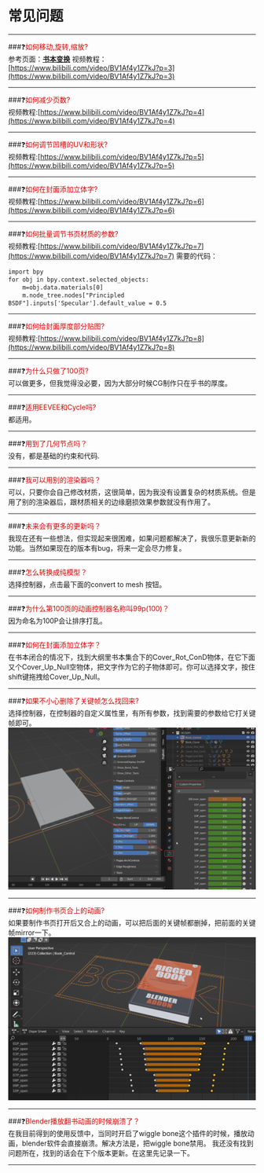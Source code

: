 # 常见问题
---
###❓<font color="#dd0000">如何移动,旋转,缩放?</font><br />
参考页面：**[书本变换](transform.md)**
视频教程：[https://www.bilibili.com/video/BV1Af4y1Z7kJ?p=3](https://www.bilibili.com/video/BV1Af4y1Z7kJ?p=3)

---
###❓<font color="#dd0000">如何减少页数?</font><br />
视频教程:[https://www.bilibili.com/video/BV1Af4y1Z7kJ?p=4](https://www.bilibili.com/video/BV1Af4y1Z7kJ?p=4)

---
###❓<font color="#dd0000">如何调节凹槽的UV和形状?</font><br />
视频教程:[https://www.bilibili.com/video/BV1Af4y1Z7kJ?p=5](https://www.bilibili.com/video/BV1Af4y1Z7kJ?p=5)

---
###❓<font color="#dd0000">如何在封面添加立体字?</font><br />
视频教程:[https://www.bilibili.com/video/BV1Af4y1Z7kJ?p=6](https://www.bilibili.com/video/BV1Af4y1Z7kJ?p=6)

---
###❓<font color="#dd0000">如何批量调节书页材质的参数?</font><br />
视频教程:[https://www.bilibili.com/video/BV1Af4y1Z7kJ?p=7](https://www.bilibili.com/video/BV1Af4y1Z7kJ?p=7)
需要的代码：
```
import bpy
for obj in bpy.context.selected_objects:
    m=obj.data.materials[0]
    m.node_tree.nodes["Principled BSDF"].inputs['Specular'].default_value = 0.5    

```

---
###❓<font color="#dd0000">如何给封面厚度部分贴图?</font><br />
视频教程:[https://www.bilibili.com/video/BV1Af4y1Z7kJ?p=8](https://www.bilibili.com/video/BV1Af4y1Z7kJ?p=8)

---
###❓<font color="#dd0000">为什么只做了100页?</font><br />
可以做更多，但我觉得没必要，因为大部分时候CG制作只在乎书的厚度。

---

###❓<font color="#dd0000">适用EEVEE和Cycle吗?</font><br />
都适用。

---
###❓<font color="#dd0000">用到了几何节点吗？</font><br />
没有，都是基础的约束和代码.

---
###❓<font color="#dd0000">我可以用别的渲染器吗？</font><br />
可以，只要你会自己修改材质，这很简单，因为我没有设置复杂的材质系统。但是用了别的渲染器后，跟材质相关的边缘磨损效果参数就没有作用了。

---
	
###❓<font color="#dd0000">未来会有更多的更新吗？</font><br />
我现在还有一些想法，但实现起来很困难，如果问题都解决了，我很乐意更新新的功能。当然如果现在的版本有bug，将来一定会尽力修复。

---
	
###❓<font color="#dd0000">怎么转换成纯模型？</font><br />
选择控制器，点击最下面的convert to mesh 按钮。

---

###❓<font color="#dd0000">为什么第100页的动画控制器名称叫99p(100)？</font><br />
因为命名为100P会让排序打乱。

---

###❓<font color="#dd0000">如何在封面添加立体字？</font><br />
在书本闭合的情况下，找到大纲里书本集合下的Cover_Rot_ConD物体，在它下面又个Cover_Up_Null空物体，把文字作为它的子物体即可。你可以选择文字，按住shift键拖拽给Cover_Up_Null。

---

###❓<font color="#dd0000">如果不小心删除了关键帧怎么找回来?</font><br />
选择控制器，在控制器的自定义属性里，有所有参数，找到需要的参数给它打关键帧即可。
![](image/custompanel.png "")

---


###❓<font color="#dd0000">如何制作书页合上的动画?</font><br />
如果要制作书页打开后又合上的动画，可以把后面的关键帧都删掉，把前面的关键帧mirror一下。
![](image/close.png "")

---

###❓<font color="#dd0000">Blender播放翻书动画的时候崩溃了？</font><br />
在我目前得到的使用反馈中，当同时开启了wiggle bone这个插件的时候，播放动画，blender软件会直接崩溃。解决方法是，把wiggle bone禁用。
我还没有找到问题所在，找到的话会在下个版本更新。在这里先记录一下。

---
















